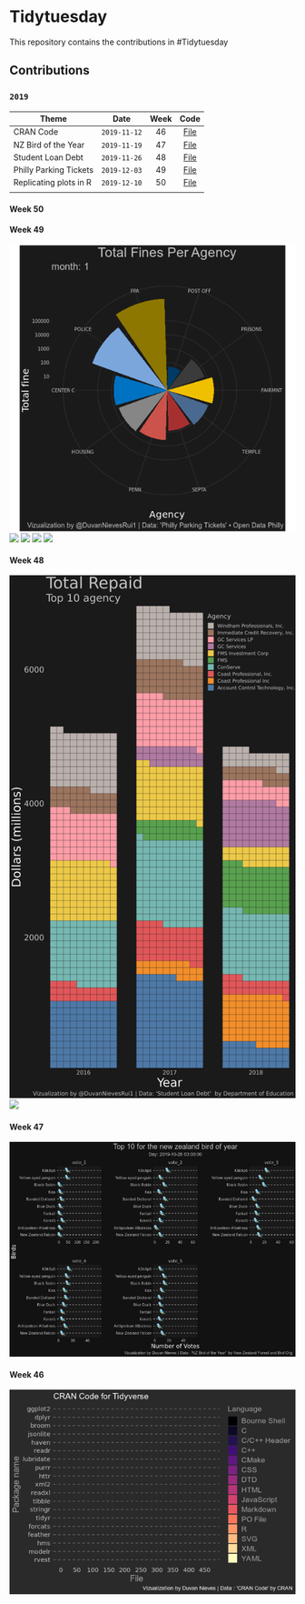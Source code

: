 
<!-- README.md is generated from README.Rmd. Please edit that file -->

# Tidytuesday

<!-- badges: start -->

<!-- badges: end -->

This repository contains the contributions in
\#Tidytuesday

## Contributions

### `2019`

<!-- <details><summary>2019</summary> -->

| Theme                  |     Date     | Week |                                            Code                                             |
| ---------------------- | :----------: | :--: | :-----------------------------------------------------------------------------------------: |
| CRAN Code              | `2019-11-12` |  46  | <a href="https://duvancho321.github.io/Tidyuesday/Folder/12-11-19" target="_blank">File</a> |
| NZ Bird of the Year    | `2019-11-19` |  47  | <a href="https://duvancho321.github.io/Tidyuesday/Folder/19-11-19" target="_blank">File</a> |
| Student Loan Debt      | `2019-11-26` |  48  | <a href="https://duvancho321.github.io/Tidyuesday/Folder/26-11-19" target="_blank">File</a> |
| Philly Parking Tickets | `2019-12-03` |  49  | <a href="https://duvancho321.github.io/Tidyuesday/Folder/01-12-19" target="_blank">File</a> |
| Replicating plots in R | `2019-12-10` |  50  | <a href="https://duvancho321.github.io/Tidyuesday/Folder/10-12-19" target="_blank">File</a> |
|                        |              |      |                                                                                             |

#### Week 50

#### Week 49

![](./Folder/01-12-19/README_files/figure-gfm/unnamed-chunk-2-1.gif)
![](./Folder/01-12-19/README_files/figure-gfm/unnamed-chunk-3-1.png)
![](./Folder/01-12-19/README_files/figure-gfm/unnamed-chunk-3-2.png)
![](./Folder/01-12-19/README_files/figure-gfm/unnamed-chunk-3-3.png)
![](./Folder/01-12-19/README_files/figure-gfm/unnamed-chunk-4-1.png)

#### Week 48

![](./Folder/26-11-19/README_files/figure-gfm/unnamed-chunk-5-1.png)
![](./Folder/26-11-19/README_files/figure-gfm/unnamed-chunk-6-1.png)

#### Week 47

![](./Folder/19-11-19/README_files/figure-gfm/unnamed-chunk-2-1.gif)

#### Week 46

![](./Folder/12-11-19/README_files/figure-gfm/unnamed-chunk-2-1.gif)
